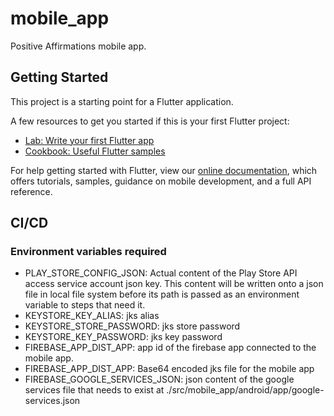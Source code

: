# mobile_app

Positive Affirmations mobile app.

## Getting Started

This project is a starting point for a Flutter application.

A few resources to get you started if this is your first Flutter project:

- [Lab: Write your first Flutter app](https://flutter.dev/docs/get-started/codelab)
- [Cookbook: Useful Flutter samples](https://flutter.dev/docs/cookbook)

For help getting started with Flutter, view our
[online documentation](https://flutter.dev/docs), which offers tutorials,
samples, guidance on mobile development, and a full API reference.

## CI/CD

### Environment variables required

- PLAY_STORE_CONFIG_JSON: Actual content of the Play Store API access service account json key. This content will be written onto a json file in local file system before its path is passed as an environment variable to steps that need it.
- KEYSTORE_KEY_ALIAS: jks alias
- KEYSTORE_STORE_PASSWORD: jks store password
- KEYSTORE_KEY_PASSWORD: jks key password
- FIREBASE_APP_DIST_APP: app id of the firebase app connected to the mobile app.
- FIREBASE_APP_DIST_APP: Base64 encoded jks file for the mobile app
- FIREBASE_GOOGLE_SERVICES_JSON: json content of the google services file that needs to exist at ./src/mobile_app/android/app/google-services.json
